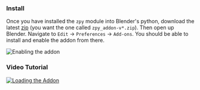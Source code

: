 ### Install

Once you have installed the `zpy` module into Blender's python, download the latest [zip](https://github.com/ZumoLabs/zpy/releases) (you want the one called `zpy_addon-v*.zip`). Then open up Blender. Navigate to `Edit` -> `Preferences` -> `Add-ons`. You should be able to install and enable the addon from there.

![Enabling the addon](https://github.com/ZumoLabs/zpy/raw/main/docs/assets/install_zpy.png)

### Video Tutorial

[![Loading the Addon](https://img.youtube.com/vi/xipj3jFsZyY/0.jpg)](https://www.youtube.com/watch?v=xipj3jFsZyY "Loading the Addon")
